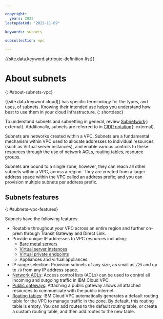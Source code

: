```yaml
---

copyright:
  years: 2022
lastupdated: "2022-11-09"

keywords: subnets

subcollection: vpc

---
```


{{site.data.keyword.attribute-definition-list}}

# About subnets
{: #about-subnets-vpc}

{{site.data.keyword.cloud}} has specific terminology for the types, and uses, of subnets. Knowing their intended use helps you understand how best to use them in your cloud infrastructure.
{: shortdesc}

To understand subnets and subnetting in general, review [Subnetwork](https://en.wikipedia.org/wiki/Subnetwork){: external}.
Additionally, subnets are referred to in [CIDR notation](https://en.wikipedia.org/wiki/Classless_Inter-Domain_Routing){: external}.

Subnets are networks created within a VPC. Subnets are a fundamental mechanism within VPC used to allocate addresses to individual resources (such as Virtual server instances), and enable various controls to these resources through the use of network ACLs, routing tables, resource groups.

Subnets are bound to a single zone; however, they can reach all other subnets within a VPC, across a region. They are created from a larger address space within the VPC called an address prefix; and you can provision multiple subnets per address prefix.

## Subnets features
{: #subnets-vpc-features}

Subnets have the following features:

* Routable throughout your VPC across an entire region and further on-prem through Transit Gateway and Direct Link.
* Provide unique IP addresses to VPC resources including:
   * [Bare metal servers](/docs/vpc?topic=vpc-planning-for-bare-metal-servers)
   * [Virtual server instances](/docs/vpc?topic=vpc-vsi_best_practices)
   * [Virtual private endpoints](/docs/vpc?topic=vpc-about-vpe)
   * Appliances and virtual appliances
* IP range selection: Provision subnets of any size, as small as `/29` and up to `/9` from any IP address space.
* [Network ACLs](/docs/vpc?topic=vpc-using-acls): Access control lists (ACLs) can be used to control all incoming and outgoing traffic in IBM Cloud VPC.
* [Public gateways](/docs/vpc?topic=vpc-about-public-gateways&interface=ui): Attaching a public gateway allows all attached resources to communicate with the public internet.
* [Routing tables](/docs/vpc?topic=vpc-about-custom-routes): IBM Cloud VPC automatically generates a default routing table for the VPC to manage traffic in the zone. By default, this routing table is empty. You can add routes to the default routing table, or create a custom routing table, and then add routes to the new table.
